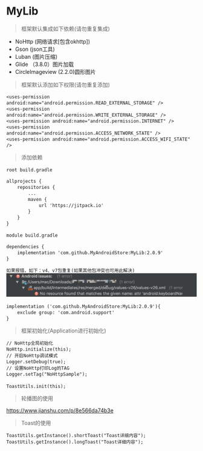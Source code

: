 # MyLib
> 框架默认集成如下依赖(请勿重复集成)
- NoHttp (网络请求[包含okhttp])
- Gson (json工具)
- Luban (图片压缩)
- Glide （3.8.0）图片加载
- CircleImageview (2.2.0)圆形图片

> 框架默认添加如下权限(请勿重复添加)
```
<uses-permission android:name="android.permission.READ_EXTERNAL_STORAGE" />
<uses-permission android:name="android.permission.WRITE_EXTERNAL_STORAGE" />
<uses-permission android:name="android.permission.INTERNET" />
<uses-permission android:name="android.permission.ACCESS_NETWORK_STATE" />
<uses-permission android:name="android.permission.ACCESS_WIFI_STATE" />
```
> 添加依赖

`root build.gradle `
```
allprojects {
    repositories {
        ...
        maven {
            url 'https://jitpack.io'
        }
    }
}
```
`module build.gradle `
```
dependencies {
    implementation 'com.github.MyAndroidStore:MyLib:2.0.9'
}
```
`如果报错，如下：v4、v7包重复(如果其他包冲突也可用此解决)`
![error.png](https://github.com/MyAndroidStore/MyLib/blob/master/pictures/20180720_103110.png?raw=true)
```
implementation ('com.github.MyAndroidStore:MyLib:2.0.9'){
    exclude group: 'com.android.support'
}
```
> 框架初始化(Application进行初始化)
```
// NoHttp全局初始化
NoHttp.initialize(this);
// 开启NoHttp调试模式
Logger.setDebug(true);
// 设置NoHttp打印Log的TAG
Logger.setTag("NoHttpSample");

ToastUtils.init(this);
```
> 轮播图的使用

https://www.jianshu.com/p/8e566da74b3e
> Toast的使用
```
ToastUtils.getInstance().shortToast("Toast详细内容");
ToastUtils.getInstance().longToast("Toast详细内容");
```